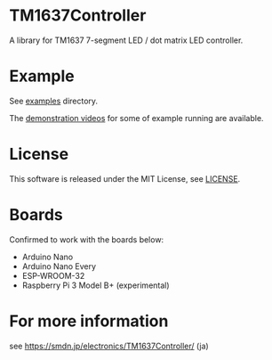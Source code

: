 TM1637Controller
================
A library for TM1637 7-segment LED / dot matrix LED controller.

# Example
See [examples](/examples) directory.

The [demonstration videos](https://smdn.jp/electronics/TM1637Controller/#demonstration) for some of example running are available.

# License
This software is released under the MIT License, see [LICENSE](/LICENSE).

# Boards
Confirmed to work with the boards below:

- Arduino Nano
- Arduino Nano Every
- ESP-WROOM-32
- Raspberry Pi 3 Model B+ (experimental)

# For more information
see https://smdn.jp/electronics/TM1637Controller/ (ja)
